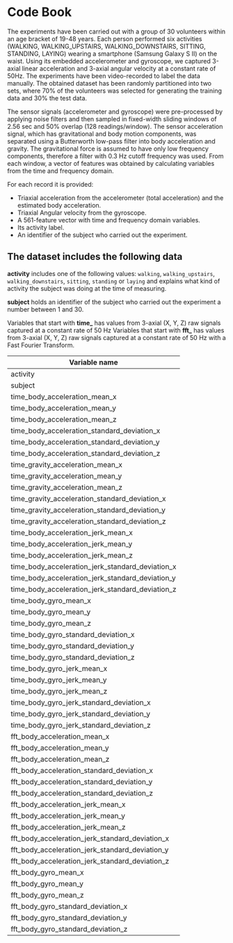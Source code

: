 # Code Book

The experiments have been carried out with a group of 30 volunteers within an age bracket of 19-48 years. Each person performed six activities (WALKING, WALKING_UPSTAIRS, WALKING_DOWNSTAIRS, SITTING, STANDING, LAYING) wearing a smartphone (Samsung Galaxy S II) on the waist. Using its embedded accelerometer and gyroscope, we captured 3-axial linear acceleration and 3-axial angular velocity at a constant rate of 50Hz. The experiments have been video-recorded to label the data manually. The obtained dataset has been randomly partitioned into two sets, where 70% of the volunteers was selected for generating the training data and 30% the test data.

The sensor signals (accelerometer and gyroscope) were pre-processed by applying noise filters and then sampled in fixed-width sliding windows of 2.56 sec and 50% overlap (128 readings/window). The sensor acceleration signal, which has gravitational and body motion components, was separated using a Butterworth low-pass filter into body acceleration and gravity. The gravitational force is assumed to have only low frequency components, therefore a filter with 0.3 Hz cutoff frequency was used. From each window, a vector of features was obtained by calculating variables from the time and frequency domain.

For each record it is provided:

- Triaxial acceleration from the accelerometer (total acceleration) and the estimated body acceleration.
- Triaxial Angular velocity from the gyroscope.
- A 561-feature vector with time and frequency domain variables.
- Its activity label.
- An identifier of the subject who carried out the experiment.

## The dataset includes the following data

**activity** includes one of the following values: `walking`, `walking_upstairs`, `walking_downstairs`, `sitting`, `standing` or `laying` and explains what kind of activity the subject was doing at the time of measuring.

**subject** holds an identifier of the subject who carried out the experiment a number between 1 and 30.

Variables that start with **time_** has values from 3-axial (X, Y, Z) raw signals captured at a constant rate of 50 Hz
Variables that start with **fft_** has values from 3-axial (X, Y, Z) raw signals captured at a constant rate of 50 Hz with a Fast Fourier Transform.


|Variable name                                   |
|------------------------------------------------|
|activity                                        |
|subject                                         |
|time_body_acceleration_mean_x                   |
|time_body_acceleration_mean_y                   |
|time_body_acceleration_mean_z                   |
|time_body_acceleration_standard_deviation_x     |
|time_body_acceleration_standard_deviation_y     |
|time_body_acceleration_standard_deviation_z     |
|time_gravity_acceleration_mean_x                |
|time_gravity_acceleration_mean_y                |
|time_gravity_acceleration_mean_z                |
|time_gravity_acceleration_standard_deviation_x  |
|time_gravity_acceleration_standard_deviation_y  |
|time_gravity_acceleration_standard_deviation_z  |
|time_body_acceleration_jerk_mean_x              |
|time_body_acceleration_jerk_mean_y              |
|time_body_acceleration_jerk_mean_z              |
|time_body_acceleration_jerk_standard_deviation_x|
|time_body_acceleration_jerk_standard_deviation_y|
|time_body_acceleration_jerk_standard_deviation_z|
|time_body_gyro_mean_x                           |
|time_body_gyro_mean_y                           |
|time_body_gyro_mean_z                           |
|time_body_gyro_standard_deviation_x             |
|time_body_gyro_standard_deviation_y             |
|time_body_gyro_standard_deviation_z             |
|time_body_gyro_jerk_mean_x                      |
|time_body_gyro_jerk_mean_y                      |
|time_body_gyro_jerk_mean_z                      |
|time_body_gyro_jerk_standard_deviation_x        |
|time_body_gyro_jerk_standard_deviation_y        |
|time_body_gyro_jerk_standard_deviation_z        |
|fft_body_acceleration_mean_x                    |
|fft_body_acceleration_mean_y                    |
|fft_body_acceleration_mean_z                    |
|fft_body_acceleration_standard_deviation_x      |
|fft_body_acceleration_standard_deviation_y      |
|fft_body_acceleration_standard_deviation_z      |
|fft_body_acceleration_jerk_mean_x               |
|fft_body_acceleration_jerk_mean_y               |
|fft_body_acceleration_jerk_mean_z               |
|fft_body_acceleration_jerk_standard_deviation_x |
|fft_body_acceleration_jerk_standard_deviation_y |
|fft_body_acceleration_jerk_standard_deviation_z |
|fft_body_gyro_mean_x                            |
|fft_body_gyro_mean_y                            |
|fft_body_gyro_mean_z                            |
|fft_body_gyro_standard_deviation_x              |
|fft_body_gyro_standard_deviation_y              |
|fft_body_gyro_standard_deviation_z              |
